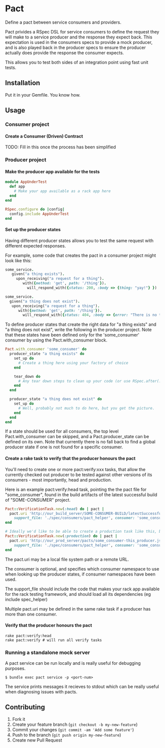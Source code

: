 # Pact

Define a pact between service consumers and providers.


Pact privides a RSpec DSL for service consumers to define the request they will make to a service producer and the
response they expect back. This expectation is used in the consumers specs to provide a mock producer, and is also
played back in the producer specs to ensure the producer actually does provide the response the consumer expects.

This allows you to test both sides of an integration point using fast unit tests.

## Installation

Put it in your Gemfile. You know how.

## Usage

### Consumer project

#### Create a Consumer (Driven) Contract

TODO: Fill in this once the process has been simplified

### Producer project

#### Make the producer app available for the tests

```ruby
module AppUnderTest
  def app
    # Make your app available as a rack app here
  end
end

RSpec.configure do |config|
  config.include AppUnderTest
end

```

#### Set up the producer states

Having different producer states allows you to test the same request with different expected responses.

For example, some code that creates the pact in a consumer project might look like this:

```ruby
some_service.
   given("a thing exists").
     upon_receiving("a request for a thing").
        with({method: 'get', path: '/thing'}).
          will_respond_with({status: 200, :body => {thing: "yay!"} })

some_service.
  given("a thing does not exist").
   upon_receiving("a request for a thing").
      with({method: 'get', path: '/thing'}).
        will_respond_with({status: 404, :body => {error: "There is no thing :("} })
```

To define producer states that create the right data for "a thing exists" and "a thing does not exist", write the following in the producer project. 
Note that these states have been defined only for the 'some_consumer' consumer by using the Pact.with_consumer block.


```ruby
Pact.with_consumer 'some_consumer' do
  producer_state "a thing exists" do
    set_up do
      # Create a thing here using your factory of choice
    end

    tear_down do
      # Any tear down steps to clean up your code (or use RSpec.after(:each))
    end
  end

  producer_state "a thing does not exist" do
    set_up do
      # Well, probably not much to do here, but you get the picture.
    end
  end
end

```

If a state should be used for all consumers, the top level Pact.with_consumer can be skipped, and a Pact.producer_state can be defined on its own. Note that currently there is no fall back to find a global producer state if one is not found for a specific consumer.

#### Create a rake task to verify that the producer honours the pact

You'll need to create one or more pact:verify:xxx tasks, that allow the currently checked out producer to be tested against other versions of its consumers - most importantly, head and production.

Here is an example pact:verify:head task, pointing the the pact file for "some_consumer", found in the build artifacts of the latest successful build of "SOME-CONSUMER" project.

```ruby
Pact::VerificationTask.new(:head) do | pact |
  pact.uri 'http://our_build_server/SOME-CONSUMER-BUILD/latestSuccessful/artifact/Pacts/some_consumer-this_producer.json',
    support_file: './spec/consumers/pact_helper', consumer: 'some_consumer'
end
```

```ruby
# Ideally we'd like to be able to create a production task like this, but firewalls are making this tricky right now.
Pact::VerificationTask.new(:production) do | pact |
  pact.uri 'http://our_prod_server/pacts/some_consumer-this_producer.json',
    support_file: './spec/consumers/pact_helper', consumer: 'some_consumer'
end
```

The pact.uri may be a local file system path or a remote URL.

The consumer is optional, and specifies which consumer namespace to use when looking up the producer states, if consumer namespaces have been used.

The support_file should include the code that makes your rack app available for the rack testing framework, and should load all its dependencies (eg include spec_helper)

Multiple pact.uri may be defined in the same rake task if a producer has more than one consumer.

#### Verify that the producer honours the pact

    rake pact:verify:head
    rake pact:verify # will run all verify tasks


### Running a standalone mock server
A pact service can be run locally and is really useful for debugging purposes.

    $ bundle exec pact service -p <port-num>

The service prints messages it recieves to stdout which can be really useful
when diagnosing issues with pacts.



## Contributing

1. Fork it
2. Create your feature branch (`git checkout -b my-new-feature`)
3. Commit your changes (`git commit -am 'Add some feature'`)
4. Push to the branch (`git push origin my-new-feature`)
5. Create new Pull Request
